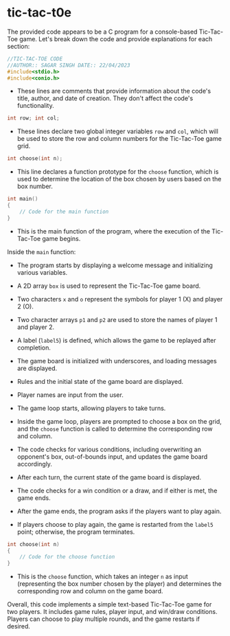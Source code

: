 # tic-tac-t0e
The provided code appears to be a C program for a console-based Tic-Tac-Toe game. Let's break down the code and provide explanations for each section:

```c
//TIC-TAC-TOE CODE
//AUTHOR:: SAGAR SINGH DATE:: 22/04/2023
#include<stdio.h>
#include<conio.h>
```
- These lines are comments that provide information about the code's title, author, and date of creation. They don't affect the code's functionality.

```c
int row; int col;
```
- These lines declare two global integer variables `row` and `col`, which will be used to store the row and column numbers for the Tic-Tac-Toe game grid.

```c
int choose(int n);
```
- This line declares a function prototype for the `choose` function, which is used to determine the location of the box chosen by users based on the box number.

```c
int main()
{
    // Code for the main function
}
```
- This is the main function of the program, where the execution of the Tic-Tac-Toe game begins.

Inside the `main` function:

- The program starts by displaying a welcome message and initializing various variables.

- A 2D array `box` is used to represent the Tic-Tac-Toe game board.

- Two characters `x` and `o` represent the symbols for player 1 (X) and player 2 (O).

- Two character arrays `p1` and `p2` are used to store the names of player 1 and player 2.

- A label (`label5`) is defined, which allows the game to be replayed after completion.

- The game board is initialized with underscores, and loading messages are displayed.

- Rules and the initial state of the game board are displayed.

- Player names are input from the user.

- The game loop starts, allowing players to take turns.

- Inside the game loop, players are prompted to choose a box on the grid, and the `choose` function is called to determine the corresponding row and column.

- The code checks for various conditions, including overwriting an opponent's box, out-of-bounds input, and updates the game board accordingly.

- After each turn, the current state of the game board is displayed.

- The code checks for a win condition or a draw, and if either is met, the game ends.

- After the game ends, the program asks if the players want to play again.

- If players choose to play again, the game is restarted from the `label5` point; otherwise, the program terminates.

```c
int choose(int n)
{
    // Code for the choose function
}
```
- This is the `choose` function, which takes an integer `n` as input (representing the box number chosen by the player) and determines the corresponding row and column on the game board.

Overall, this code implements a simple text-based Tic-Tac-Toe game for two players. It includes game rules, player input, and win/draw conditions. Players can choose to play multiple rounds, and the game restarts if desired.
